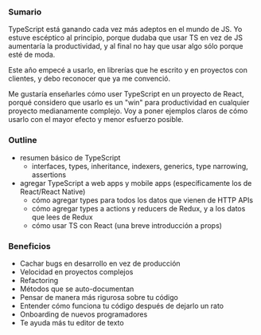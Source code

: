 ### Sumario

TypeScript está ganando cada vez más adeptos en el mundo de JS. Yo estuve escéptico al principio, porque dudaba que usar TS en vez de JS aumentaría la productividad, y al final no hay que usar algo sólo porque esté de moda.

Este año empecé a usarlo, en librerías que he escrito y en proyectos con clientes, y debo reconocer que ya me convenció.

Me gustaría enseñarles cómo user TypeScript en un proyecto de React, porqué considero que usarlo es un "win" para productividad en cualquier proyecto medianamente complejo. Voy a poner ejemplos claros de cómo usarlo con el mayor efecto y menor esfuerzo posible.

### Outline

- resumen básico de TypeScript
  - interfaces, types, inheritance, indexers, generics, type narrowing, assertions
- agregar TypeScript a web apps y mobile apps (específicamente los de React/React Native)
  - cómo agregar types para todos los datos que vienen de HTTP APIs
  - cómo agregar types a actions y reducers de Redux, y a los datos que lees de Redux
  - cómo usar TS con React (una breve introducción a props)

### Beneficios

- Cachar bugs en desarrollo en vez de producción
- Velocidad en proyectos complejos
- Refactoring
- Métodos que se auto-documentan
- Pensar de manera más rigurosa sobre tu código
- Entender cómo funciona tu código después de dejarlo un rato
- Onboarding de nuevos programadores
- Te ayuda más tu editor de texto
